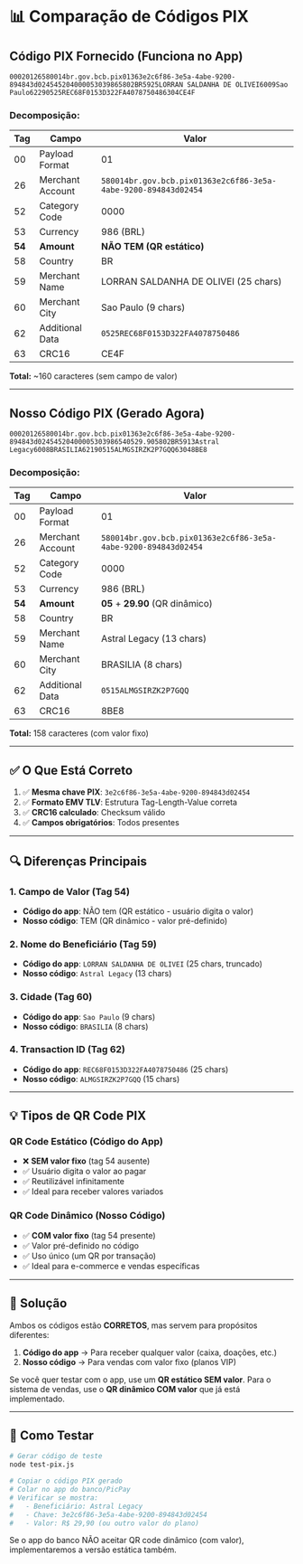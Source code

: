 # 📊 Comparação de Códigos PIX

## Código PIX Fornecido (Funciona no App)

```
00020126580014br.gov.bcb.pix01363e2c6f86-3e5a-4abe-9200-894843d024545204000053039865802BR5925LORRAN SALDANHA DE OLIVEI6009Sao Paulo62290525REC68F0153D322FA4078750486304CE4F
```

### Decomposição:
| Tag | Campo | Valor |
|-----|-------|-------|
| 00 | Payload Format | 01 |
| 26 | Merchant Account | `580014br.gov.bcb.pix01363e2c6f86-3e5a-4abe-9200-894843d02454` |
| 52 | Category Code | 0000 |
| 53 | Currency | 986 (BRL) |
| **54** | **Amount** | **NÃO TEM (QR estático)** |
| 58 | Country | BR |
| 59 | Merchant Name | LORRAN SALDANHA DE OLIVEI (25 chars) |
| 60 | Merchant City | Sao Paulo (9 chars) |
| 62 | Additional Data | `0525REC68F0153D322FA4078750486` |
| 63 | CRC16 | CE4F |

**Total:** ~160 caracteres (sem campo de valor)

---

## Nosso Código PIX (Gerado Agora)

```
00020126580014br.gov.bcb.pix01363e2c6f86-3e5a-4abe-9200-894843d02454520400005303986540529.905802BR5913Astral Legacy6008BRASILIA62190515ALMGSIRZK2P7GQQ63048BE8
```

### Decomposição:
| Tag | Campo | Valor |
|-----|-------|-------|
| 00 | Payload Format | 01 |
| 26 | Merchant Account | `580014br.gov.bcb.pix01363e2c6f86-3e5a-4abe-9200-894843d02454` |
| 52 | Category Code | 0000 |
| 53 | Currency | 986 (BRL) |
| **54** | **Amount** | **05** + **29.90** (QR dinâmico) |
| 58 | Country | BR |
| 59 | Merchant Name | Astral Legacy (13 chars) |
| 60 | Merchant City | BRASILIA (8 chars) |
| 62 | Additional Data | `0515ALMGSIRZK2P7GQQ` |
| 63 | CRC16 | 8BE8 |

**Total:** 158 caracteres (com valor fixo)

---

## ✅ O Que Está Correto

1. ✅ **Mesma chave PIX**: `3e2c6f86-3e5a-4abe-9200-894843d02454`
2. ✅ **Formato EMV TLV**: Estrutura Tag-Length-Value correta
3. ✅ **CRC16 calculado**: Checksum válido
4. ✅ **Campos obrigatórios**: Todos presentes

---

## 🔍 Diferenças Principais

### 1. **Campo de Valor (Tag 54)**
- **Código do app**: NÃO tem (QR estático - usuário digita o valor)
- **Nosso código**: TEM (QR dinâmico - valor pré-definido)

### 2. **Nome do Beneficiário (Tag 59)**
- **Código do app**: `LORRAN SALDANHA DE OLIVEI` (25 chars, truncado)
- **Nosso código**: `Astral Legacy` (13 chars)

### 3. **Cidade (Tag 60)**
- **Código do app**: `Sao Paulo` (9 chars)
- **Nosso código**: `BRASILIA` (8 chars)

### 4. **Transaction ID (Tag 62)**
- **Código do app**: `REC68F0153D322FA4078750486` (25 chars)
- **Nosso código**: `ALMGSIRZK2P7GQQ` (15 chars)

---

## 💡 Tipos de QR Code PIX

### QR Code Estático (Código do App)
- ❌ **SEM valor fixo** (tag 54 ausente)
- ✅ Usuário digita o valor ao pagar
- ✅ Reutilizável infinitamente
- ✅ Ideal para receber valores variados

### QR Code Dinâmico (Nosso Código)
- ✅ **COM valor fixo** (tag 54 presente)
- ✅ Valor pré-definido no código
- ✅ Uso único (um QR por transação)
- ✅ Ideal para e-commerce e vendas específicas

---

## 🎯 Solução

Ambos os códigos estão **CORRETOS**, mas servem para propósitos diferentes:

1. **Código do app** → Para receber qualquer valor (caixa, doações, etc.)
2. **Nosso código** → Para vendas com valor fixo (planos VIP)

Se você quer testar com o app, use um **QR estático SEM valor**. Para o sistema de vendas, use o **QR dinâmico COM valor** que já está implementado.

---

## 🧪 Como Testar

```bash
# Gerar código de teste
node test-pix.js

# Copiar o código PIX gerado
# Colar no app do banco/PicPay
# Verificar se mostra:
#   - Beneficiário: Astral Legacy
#   - Chave: 3e2c6f86-3e5a-4abe-9200-894843d02454
#   - Valor: R$ 29,90 (ou outro valor do plano)
```

Se o app do banco NÃO aceitar QR code dinâmico (com valor), implementaremos a versão estática também.


